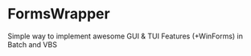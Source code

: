 FormsWrapper
============

Simple way to implement awesome GUI &amp; TUI Features (+WinForms) in Batch and VBS
